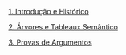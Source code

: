 [1. Introdução e Histórico](https://tiagomassoni.github.io/logic-texts/Introdução%20e%20Histórico%20802c6309efb0482da14a2b862918e51e.html)

[2. Árvores e Tableaux Semântico](https://tiagomassoni.github.io/logic-texts/arvores.html)

[3. Provas de Argumentos](https://tiagomassoni.github.io/logic-texts/provas.html)


